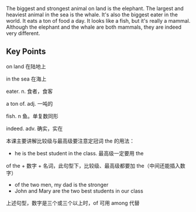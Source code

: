 The biggest and strongest animal on land is the elephant. The largest and heaviest animal in the sea is the whale. It's also the biggest eater in the world. 
It eats a ton of food a day. It looks like a fish, but it's really a mammal. Although the elephant and the whale are both mammals, they are indeed very different.

## Key Points
on land 在陆地上

in the sea 在海上

eater. n. 食者，食客

a ton of. adj. 一吨的

fish. n 鱼。单复数同形

indeed. adv. 确实，实在

本课主要讲解比较级与最高级要注意定冠词 the 的用法：
- he is the best student in the class. 最高级一定要用 the

of the + 数字 + 名词，此句型下，比较级、最高级都要加 the（中间还能插入数字）
- of the two men, my dad is the stronger
- John and Mary are the two best students in our class

上述句型，数字是三个或三个以上时，of 可用 among 代替
